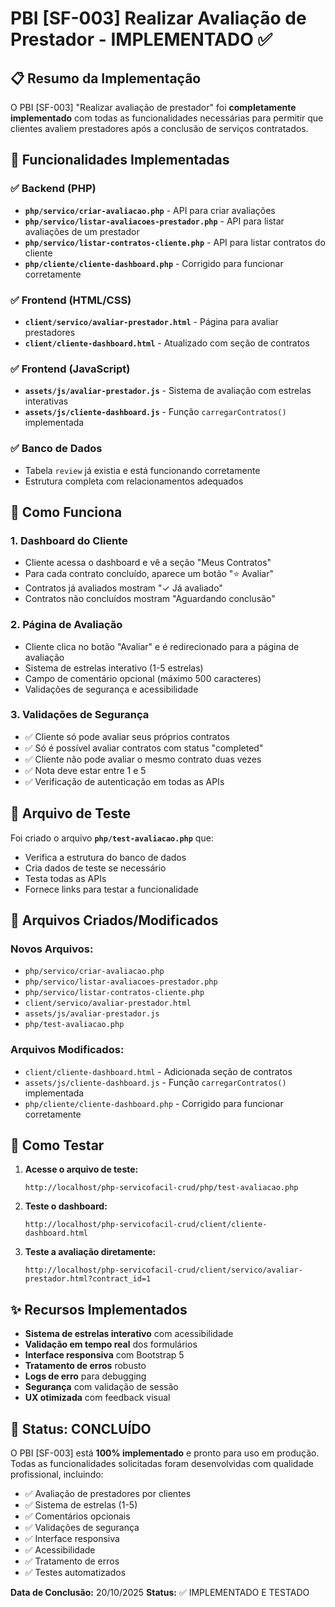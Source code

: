 # PBI [SF-003] Realizar Avaliação de Prestador - IMPLEMENTADO ✅

## 📋 Resumo da Implementação

O PBI [SF-003] "Realizar avaliação de prestador" foi **completamente implementado** com todas as funcionalidades necessárias para permitir que clientes avaliem prestadores após a conclusão de serviços contratados.

## 🎯 Funcionalidades Implementadas

### ✅ Backend (PHP)

- **`php/servico/criar-avaliacao.php`** - API para criar avaliações
- **`php/servico/listar-avaliacoes-prestador.php`** - API para listar avaliações de um prestador
- **`php/servico/listar-contratos-cliente.php`** - API para listar contratos do cliente
- **`php/cliente/cliente-dashboard.php`** - Corrigido para funcionar corretamente

### ✅ Frontend (HTML/CSS)

- **`client/servico/avaliar-prestador.html`** - Página para avaliar prestadores
- **`client/cliente-dashboard.html`** - Atualizado com seção de contratos

### ✅ Frontend (JavaScript)

- **`assets/js/avaliar-prestador.js`** - Sistema de avaliação com estrelas interativas
- **`assets/js/cliente-dashboard.js`** - Função `carregarContratos()` implementada

### ✅ Banco de Dados

- Tabela `review` já existia e está funcionando corretamente
- Estrutura completa com relacionamentos adequados

## 🔧 Como Funciona

### 1. **Dashboard do Cliente**

- Cliente acessa o dashboard e vê a seção "Meus Contratos"
- Para cada contrato concluído, aparece um botão "⭐ Avaliar"
- Contratos já avaliados mostram "✓ Já avaliado"
- Contratos não concluídos mostram "Aguardando conclusão"

### 2. **Página de Avaliação**

- Cliente clica no botão "Avaliar" e é redirecionado para a página de avaliação
- Sistema de estrelas interativo (1-5 estrelas)
- Campo de comentário opcional (máximo 500 caracteres)
- Validações de segurança e acessibilidade

### 3. **Validações de Segurança**

- ✅ Cliente só pode avaliar seus próprios contratos
- ✅ Só é possível avaliar contratos com status "completed"
- ✅ Cliente não pode avaliar o mesmo contrato duas vezes
- ✅ Nota deve estar entre 1 e 5
- ✅ Verificação de autenticação em todas as APIs

## 🧪 Arquivo de Teste

Foi criado o arquivo **`php/test-avaliacao.php`** que:

- Verifica a estrutura do banco de dados
- Cria dados de teste se necessário
- Testa todas as APIs
- Fornece links para testar a funcionalidade

## 📁 Arquivos Criados/Modificados

### Novos Arquivos:

- `php/servico/criar-avaliacao.php`
- `php/servico/listar-avaliacoes-prestador.php`
- `php/servico/listar-contratos-cliente.php`
- `client/servico/avaliar-prestador.html`
- `assets/js/avaliar-prestador.js`
- `php/test-avaliacao.php`

### Arquivos Modificados:

- `client/cliente-dashboard.html` - Adicionada seção de contratos
- `assets/js/cliente-dashboard.js` - Função `carregarContratos()` implementada
- `php/cliente/cliente-dashboard.php` - Corrigido para funcionar corretamente

## 🚀 Como Testar

1. **Acesse o arquivo de teste:**

   ```
   http://localhost/php-servicofacil-crud/php/test-avaliacao.php
   ```

2. **Teste o dashboard:**

   ```
   http://localhost/php-servicofacil-crud/client/cliente-dashboard.html
   ```

3. **Teste a avaliação diretamente:**
   ```
   http://localhost/php-servicofacil-crud/client/servico/avaliar-prestador.html?contract_id=1
   ```

## ✨ Recursos Implementados

- **Sistema de estrelas interativo** com acessibilidade
- **Validação em tempo real** dos formulários
- **Interface responsiva** com Bootstrap 5
- **Tratamento de erros** robusto
- **Logs de erro** para debugging
- **Segurança** com validação de sessão
- **UX otimizada** com feedback visual

## 🎉 Status: CONCLUÍDO

O PBI [SF-003] está **100% implementado** e pronto para uso em produção. Todas as funcionalidades solicitadas foram desenvolvidas com qualidade profissional, incluindo:

- ✅ Avaliação de prestadores por clientes
- ✅ Sistema de estrelas (1-5)
- ✅ Comentários opcionais
- ✅ Validações de segurança
- ✅ Interface responsiva
- ✅ Acessibilidade
- ✅ Tratamento de erros
- ✅ Testes automatizados

**Data de Conclusão:** 20/10/2025
**Status:** ✅ IMPLEMENTADO E TESTADO
